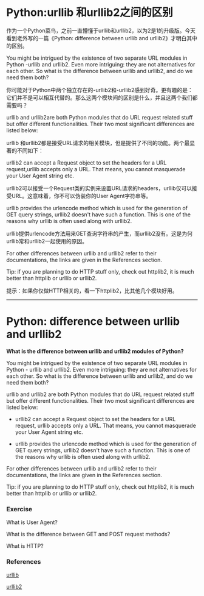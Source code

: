 Python:urllib 和urllib2之间的区别
=================================

作为一个Python菜鸟，之前一直懵懂于urllib和urllib2，以为2是1的升级版。今天看到老外写的一篇《Python: difference between urllib and urllib2》才明白其中的区别。

 

You might be intrigued by the existence of two separate URL modules in Python -urllib and urllib2. Even more intriguing: they are not alternatives for each other. So what is the difference between urllib and urllib2, and do we need them both? 

你可能对于Python中两个独立存在的-urllib2和-urllib2感到好奇。更有趣的是：它们并不是可以相互代替的。那么这两个模块间的区别是什么，并且这两个我们都需要吗？

urllib and  urllib2are both Python modules that do URL request related stuff but offer different functionalities. Their two most significant differences are listed below: 

urllib 和urllib2都是接受URL请求的相关模块，但是提供了不同的功能。两个最显著的不同如下：

urllib2 can accept a Request object to set the headers for a URL request,urllib accepts only a URL. That means, you cannot masquerade your User Agent string etc.

urllib2可以接受一个Request类的实例来设置URL请求的headers，urllib仅可以接受URL。这意味着，你不可以伪装你的User Agent字符串等。
 
urllib provides the urlencode method which is used for the generation of GET query strings, urllib2 doesn't have such a function. This is one of the reasons why urllib is often used along with urllib2.

urllib提供urlencode方法用来GET查询字符串的产生，而urllib2没有。这是为何urllib常和urllib2一起使用的原因。

For other differences between urllib and urllib2 refer to their documentations, the links are given in the References section. 

Tip: if you are planning to do HTTP stuff only, check out httplib2, it is much better than httplib or urllib or urllib2. 

提示：如果你仅做HTTP相关的，看一下httplib2，比其他几个模块好用。

---

Python: difference between urllib and urllib2
=============================================

**What is the difference between urllib and urllib2 modules of Python?**

You might be intrigued by the existence of two separate URL modules in Python - urllib and urllib2. Even more intriguing: they are not alternatives for each other. So what is the difference between urllib and urllib2, and do we need them both?

urllib and urllib2 are both Python modules that do URL request related stuff but offer different functionalities. Their two most significant differences are listed below:

* urllib2 can accept a Request object to set the headers for a URL request, urllib accepts only a URL. That means, you cannot masquerade your User Agent string etc.

* urllib provides the urlencode method which is used for the generation of GET query strings, urllib2 doesn't have such a function. This is one of the reasons why urllib is often used along with urllib2.

For other differences between urllib and urllib2 refer to their documentations, the links are given in the References section.

Tip: if you are planning to do HTTP stuff only, check out httplib2, it is much better than httplib or urllib or urllib2.

### Exercise

What is User Agent?

What is the difference between GET and POST request methods?

What is HTTP?

### References

[urllib](https://docs.python.org/2/library/urllib.html)

[urllib2](https://docs.python.org/2/library/urllib2.html)
